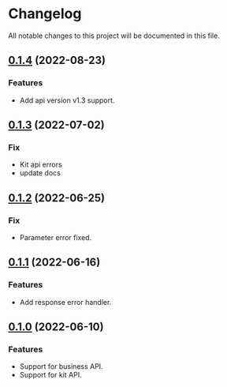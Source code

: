 # Changelog

All notable changes to this project will be documented in this file.

## [0.1.4](https://github.com/sns-sdks/python-tiktok/v0.1.4) (2022-08-23)

### Features

- Add api version v1.3 support.

## [0.1.3](https://github.com/sns-sdks/python-tiktok/v0.1.3) (2022-07-02)

### Fix

- Kit api errors
- update docs

## [0.1.2](https://github.com/sns-sdks/python-tiktok/v0.1.2) (2022-06-25)

### Fix

- Parameter error fixed.

## [0.1.1](https://github.com/sns-sdks/python-tiktok/v0.1.1) (2022-06-16)

### Features

- Add response error handler.

## [0.1.0](https://github.com/sns-sdks/python-tiktok/v0.1.0) (2022-06-10)

### Features

- Support for business API.
- Support for kit API.

